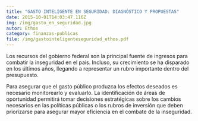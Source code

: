 ```yaml
---
title: "GASTO INTELIGENTE EN SEGURIDAD: DIAGNÓSTICO Y PROPUESTAS"
date: 2015-10-01T14:03:47.116Z
img: /img/gasto_en_seguridad.jpg
autor: Ethos
category: finanzas-publicas
file: /img/gastointeligenteseguridad_ethos.pdf
---
```

<!--StartFragment-->

Los recursos del gobierno federal son la principal fuente de ingresos para combatir la inseguridad en el país. Incluso, su crecimiento se ha disparado en los últimos años, llegando a representar un rubro importante dentro del presupuesto.

Para asegurar que el gasto público produzca los efectos deseados es necesario monitorearlo y evaluarlo. La identificación de áreas de oportunidad permitirá tomar decisiones estratégicas sobre los cambios necesarios en las políticas públicas o los rubros de inversión que deben priorizarse para asegurar mayor eficiencia en el combate de la inseguridad.

<!--EndFragment-->